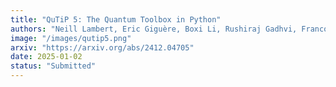 ```yaml
---
title: "QuTiP 5: The Quantum Toolbox in Python"
authors: "Neill Lambert, Eric Giguère, Boxi Li, Rushiraj Gadhvi, Franco Nori et al."
image: "/images/qutip5.png"
arxiv: "https://arxiv.org/abs/2412.04705"
date: 2025-01-02
status: "Submitted"
---
```

